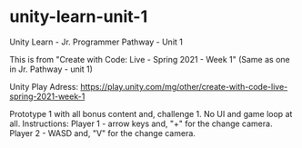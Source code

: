 # unity-learn-unit-1
Unity Learn - Jr. Programmer Pathway - Unit 1

This is from "Create with Code: Live - Spring 2021 - Week 1"
(Same as one in Jr. Pathway - unit 1)

Unity Play Adress: 
https://play.unity.com/mg/other/create-with-code-live-spring-2021-week-1


Prototype 1 with all bonus content and, challenge 1. No UI and game loop at all. Instructions: Player 1 - arrow keys and, "+" for the change camera. Player 2 - WASD and, "V" for the change camera.
